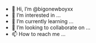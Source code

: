- 👋 Hi, I’m @bigonewboyxx
- 👀 I’m interested in ...
- 🌱 I’m currently learning ...
- 💞️ I’m looking to collaborate on ...
- 📫 How to reach me ...

<!---
bigonewboyxx/bigonewboyxx is a ✨ special ✨ repository because its `README.md` (this file) appears on your GitHub profile.
You can click the Preview link to take a look at your changes.
--->
